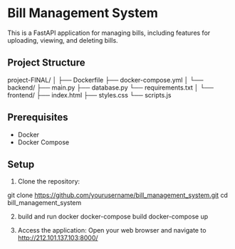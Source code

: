 # Bill Management System

This is a FastAPI application for managing bills, including features for uploading, viewing, and deleting bills.

## Project Structure

project-FINAL/
│
├── Dockerfile
├── docker-compose.yml
│
└── backend/
├── main.py
├── database.py
└── requirements.txt
│
└── frontend/
├── index.html
├── styles.css
└── scripts.js

## Prerequisites

- Docker
- Docker Compose

## Setup

1. Clone the repository:

git clone https://github.com/yourusername/bill_management_system.git
cd bill_management_system


2. build and run docker
docker-compose build
docker-compose up

3. Access the application:
Open your web browser and navigate to http://212.101.137.103:8000/
